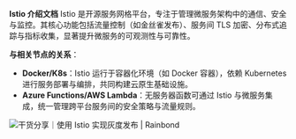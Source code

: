 **Istio 介绍文档**
	Istio 是开源服务网格平台，专注于管理微服务架构中的通信、安全与监控。其核心功能包括流量控制（如金丝雀发布）、服务间 TLS 加密、分布式追踪与指标收集，显著提升微服务的可观测性与可靠性。

**与相关节点的关系**：

- **Docker/K8s**：Istio 运行于容器化环境（如 Docker 容器），依赖 Kubernetes 进行服务部署与编排，共同构建云原生基础设施。
- **Azure Functions/AWS Lambda**：无服务器函数可通过 Istio 与微服务集成，统一管理跨平台服务间的安全策略与流量规则。

![干货分享｜使用 Istio 实现灰度发布 | Rainbond](https://static.goodrain.com/wechat/istio/istio.jpeg)
